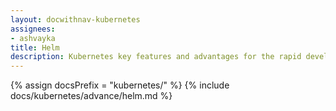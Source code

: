 ```yaml
---
layout: docwithnav-kubernetes
assignees:
- ashvayka
title: Helm
description: Kubernetes key features and advantages for the rapid development of IoT projects and applications.
---
```


{% assign docsPrefix = "kubernetes/" %}
{% include docs/kubernetes/advance/helm.md %}

